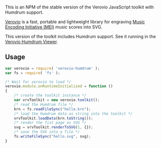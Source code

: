 This is an NPM of the stable version of the Verovio JavaScript toolkit with Humdrum support.

[Verovio](https://www.verovio.org/) is a fast, portable and lightweight library for engraving [Music Encoding Initiative (MEI)](http://www.music-encoding.org) music scores into SVG.

This version of the toolkit includes Humdrum support. See it running in the [Verovio Humdrum Viewer](http://verovio.humdrum.org/).

## Usage

```javascript
var verovio = require( 'verovio-humdrum' );
var fs = require( 'fs' );

/* Wait for verovio to load */
verovio.module.onRuntimeInitialized = function ()
{
    /* create the toolkit instance */
    var vrvToolkit = new verovio.toolkit();
    /* read the Humdrum file */
	krn = fs.readFileSync("hello.krn");
    /* load the Humdrum data as string into the toolkit */
	vrvToolkit.loadData(krn.toString());
    /* render the fist page as SVG */
	svg = vrvToolkit.renderToSVG(1, {});
    /* save the SVG into a file */
	fs.writeFileSync("hello.svg", svg);
}
```